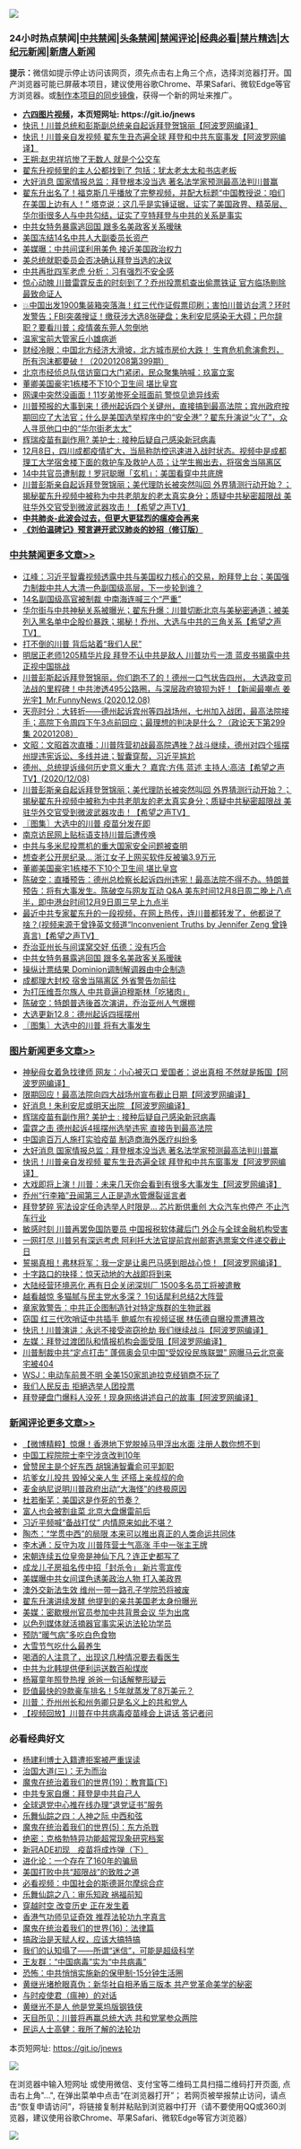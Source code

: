 ![](https://raw.githubusercontent.com/fqnews/bnews/master/64photo/fqnews-qr.jpg)

<div id="tt">
<h3>24小时热点禁闻|<a href="#%E4%B8%AD%E5%85%B1%E7%A6%81%E9%97%BB%E6%9B%B4%E5%A4%9A%E6%96%87%E7%AB%A0">中共禁闻</a>|<a href="#%E5%9B%BE%E7%89%87%E6%96%B0%E9%97%BB%E6%9B%B4%E5%A4%9A%E6%96%87%E7%AB%A0">头条禁闻</a>|<a href="#%E6%96%B0%E9%97%BB%E8%AF%84%E8%AE%BA%E6%9B%B4%E5%A4%9A%E6%96%87%E7%AB%A0">禁闻评论|<a href="#%E5%BF%85%E7%9C%8B%E7%BB%8F%E5%85%B8%E5%A5%BD%E6%96%87">经典必看|<a href="/video.md#%E7%A6%81%E7%89%87%E7%B2%BE%E9%80%89">禁片精选</a>|<a href="https://github.com/fqnews/djy/blob/master/gb/nf1351518.md#1">大纪元新闻</a>|<a href="https://github.com/fqnews/ntdtv/blob/master/gb/prog204.md#1">新唐人新闻</a></h3>
<div><b>提示：</b>微信如提示停止访问该网页，须先点击右上角三个点，选择浏览器打开。国产浏览器可能已屏蔽本项目，建议使用谷歌Chrome、苹果Safari、微软Edge等官方浏览器。或<a href="https://github.com/fqnews/bnews/blob/master/%E5%88%B6%E4%BD%9Cgit%E7%A6%81%E9%97%BB%E9%95%9C%E5%83%8F.md">制作本项目的同步镜像</a>，获得一个新的网址来推广。</div>
<ul>
<li><b><a href="http://d1.bdrive.tk/64.mp4" target="_blank">六四图片视频</a>，本页短网址: https://git.io/jnews</b></li>
<li><a href="/cnnews/20201208/1444131.md">快讯！川普总统和彭斯副总统亲自起诉拜登贺锦丽【阿波罗网编译】</a></li>
<li><a href="/topimagenews/20201208/1444081.md">快讯！川普亲自发视频 翟东生丑态遍全球 拜登和中共东窗事发【阿波罗网编译】</a></li>
<li><a href="/baitai/20201208/1444107.md">王朔:赵忠祥坑惨了无数人 就是个公交车</a></li>
<li><a href="/cbnews/20201208/1444176.md">翟东升视频里的主人公都找到了 包括：犹太老太太和书店老板</a></li>
<li><a href="/topimagenews/20201208/1444195.md">大好消息 国家情报总监：拜登根本没当选 著名法学家预测最高法判川普赢</a></li>
<li><a href="/bannedvideo/20201208/1444238.md">翟东升出名了！福克斯几乎播放了完整视频，并配大标题“中国教授说：咱们在美国上边有人！” 塔克说：这几乎是实锤证据，证实了美国政界、精英层、华尔街很多人与中共勾结，证实了亨特拜登与中共的关系是事实</a></li>
<li><a href="/cbnews/20201209/1444405.md">中共女特务暴露逃回国 跟多名美政客关系暧昧</a></li>
<li><a href="/cbnews/20201208/1444111.md">美国冻结14名中共人大副委员长资产</a></li>
<li><a href="/cnnews/20201208/1444201.md">美媒曝：中共间谍利用美色 接近美国政治权力</a></li>
<li><a href="/cnnews/20201209/1444412.md">美总统就职委员会否决确认拜登当选的决议</a></li>
<li><a href="/cbnews/20201208/1444216.md">中共再批四军老虎 分析：习有强烈不安全感</a></li>
<li><a href="/cnnews/20201208/1444300.md">惊心动魄 川普雷霆反击的时刻到了？乔州投票机查出偷票铁证 官方临场剔除最致命证人</a></li>
<li><a href="/bannedvideo/20201208/1444080.md">💥中国出发1900集装箱突落海！红三代作证假票印刷；害怕川普访台湾？环时发警告；FBI突袭搜证！缴获涉大选8张硬盘；朱利安尼感染无大碍；巴尔辞职？要看川普；疫情袭东莞人忽倒地</a></li>
<li><a href="/cbnews/20201208/1444185.md">温家宝前大管家丘小雄病逝</a></li>
<li><a href="/bannedvideo/20201208/1444118.md">财经冷眼：中国北方经济大滑坡，北方城市房价大跌！ 生育危机愈演愈烈， 所有泡沫都要破！（20201208第399期）</a></li>
<li><a href="/cbnews/20201208/1444173.md">北京市经侦总队信访窗口大门紧闭，民众聚集呐喊：玖富立案</a></li>
<li><a href="/cbnews/20201209/1444417.md">董卿美国豪宅1栋楼不下10个卫生间 堪比皇宫</a></li>
<li><a href="/cnnews/20201209/1444337.md">网课中突然没画面！11岁弟惨死全班面前 警惊见诡异线索</a></li>
<li><a href="/bannedvideo/20201209/1444335.md">川普预报的大事到来！德州起诉四个关键州，直接搞到最高法院；宾州政府按期回应了大法官；什么是美国选举程序中的“安全港”？翟东升演说“火了”，众人寻觅他口中的“华尔街老太太”</a></li>
<li><a href="/topimagenews/20201209/1444375.md">辉瑞疫苗有副作用? 美护士 : 接种后疑自己感染新冠病毒</a></li>
<li><a href="/bannedvideo/20201208/1444187.md">12月8日，四川成都疫情扩大，当局称防控迅速进入战时状态。视频中是成都理工大学宿舍楼下面的救护车及救护人员；让学生搬出去，将宿舍当隔离区</a></li>
<li><a href="/cnnews/20201209/1444365.md">14中共官员遭制裁！罗冠聪曝「玄机」：美国看穿中共底牌</a></li>
<li><a href="/cbnews/20201209/1444461.md">川普彭斯亲自起诉拜登贺锦丽；美代理防长被突然叫回 外界猜测行动开始？；揭秘翟东升视频中被称为中共老朋友的老太真实身分；质疑中共秘密超限战 美驻华外交官受到微波武器攻击！【希望之声TV】</a></li>
<li><b><a href="/comments/20200211/1275071.md" target="_blank">中共肺炎-此波会过去，但更大更猛烈的瘟疫会再来</a></b></li>
<li><b><a href="/comments/20200207/1272816.md" target="_blank">《刘伯温碑记》预言避开武汉肺炎的妙招（修订版）</a></b></li>
</ul>
</div>

<div class="catlist">
<h3><a href="/cbnews/" target="_blank">中共禁闻</a><span><a href="/cbnews/" target="_blank" rel="nofollow">更多文章>></a></span></h3>
<ul>
<li><a href="/cbnews/20201209/1444620.md" target="_blank">江峰：习近平智囊视频透露中共与美国权力核心的交易，盼拜登上台；美国强力制裁中共人大清一色副国级高层，下一步轮到谁？</a></li>
<li><a href="/cbnews/20201209/1444603.md" target="_blank">14名副国级高官被制裁 中南海连喊三个“严重”</a></li>
<li><a href="/cbnews/20201209/1444592.md" target="_blank">华尔街与中共神秘关系被曝光；翟东升爆：川普切断北京与美秘密通道；被美列入黑名单中企股价暴跌；揭秘！乔州、大选与中共的三角关系【希望之声TV】</a></li>
<li><a href="/cbnews/20201209/1444306.md" target="_blank">打不倒的川普 背后站着“我们人民”</a></li>
<li><a href="/cbnews/20201209/1444561.md" target="_blank">明居正老师1205精华片段  拜登不认中共是敌人  川普功亏一溃  蓝皮书揭露中共 正视中国挑战</a></li>
<li><a href="/cbnews/20201209/1444560.md" target="_blank">川普彭斯起诉拜登贺锦丽，你们跑不了的！德州一口气状告四州， 大选政变司法战的里程碑！中共渗透495公路圈，与深层政府狼狈为奸！【新闻最嘲点 姜光宇】Mr.FunnyNews (2020.12.08)‬</a></li>
<li><a href="/cbnews/20201209/1444538.md" target="_blank">天亮时分：大转折——德州起诉宾州等四战场州，七州加入战团，最高法院接手；高院下令周四下午3点前回应；最理想的判决是什么？（政论天下第299集 20201208）</a></li>
<li><a href="/cbnews/20201209/1444508.md" target="_blank">文昭：文昭首次直播：川普阵营初战最高院遇挫？战斗继续，德州对四个摇摆州提违宪诉讼、多线并进；智囊穿帮，习近平尴尬</a></li>
<li><a href="/cbnews/20201209/1444505.md" target="_blank">德州、总统提诉缘何历史意义重大？   嘉宾:方伟 蓝述 主持人:高洁【希望之声TV】(2020/12/08)</a></li>
<li><a href="/cbnews/20201209/1444461.md" target="_blank">川普彭斯亲自起诉拜登贺锦丽；美代理防长被突然叫回 外界猜测行动开始？；揭秘翟东升视频中被称为中共老朋友的老太真实身分；质疑中共秘密超限战 美驻华外交官受到微波武器攻击！【希望之声TV】</a></li>
<li><a href="/cbnews/20201209/1444441.md" target="_blank">〖图集〗大选中的川普 疫苗分发在即</a></li>
<li><a href="/cbnews/20201209/1444431.md" target="_blank">南京访民网上贴标语支持川普后遭传唤</a></li>
<li><a href="/cbnews/20201209/1444419.md" target="_blank">中共与多米尼投票机的重大国家安全问题被查明</a></li>
<li><a href="/cbnews/20201209/1444418.md" target="_blank">想查老公开房纪录… 浙江女子上网买软件反被骗3.9万元</a></li>
<li><a href="/cbnews/20201209/1444417.md" target="_blank">董卿美国豪宅1栋楼不下10个卫生间 堪比皇宫</a></li>
<li><a href="/cbnews/20201209/1444416.md" target="_blank">陈破空：直播预告：德州总检察长起诉四州违宪！最高法院不得不办。特朗普预告：将有大事发生。陈破空与网友互动 Q&amp;A 美东时间12月8日周二晚上八点半，即中港台时间12月9日周三早上九点半</a></li>
<li><a href="/cbnews/20201209/1444407.md" target="_blank">最近中共专家翟东升的一段视频，在网上热传，连川普都转发了，他都说了啥？(视频来源于曾铮英文频道“Inconvenient Truths by Jennifer Zeng 曾铮真言)【希望之声TV】</a></li>
<li><a href="/cbnews/20201209/1444406.md" target="_blank">乔治亚州长与间谍窝交好 伍德：没有巧合</a></li>
<li><a href="/cbnews/20201209/1444405.md" target="_blank">中共女特务暴露逃回国 跟多名美政客关系暧昧</a></li>
<li><a href="/cbnews/20201209/1444404.md" target="_blank">操纵计票结果 Dominion调制解调器由中企制造</a></li>
<li><a href="/cbnews/20201209/1444397.md" target="_blank">成都理大封校 宿舍当隔离区 外省警告勿前往</a></li>
<li><a href="/cbnews/20201209/1444364.md" target="_blank">为打压维吾尔族人 中共竟逼迫穆斯林「吃猪肉」</a></li>
<li><a href="/cbnews/20201209/1444361.md" target="_blank">陈破空：特朗普选後首次演讲，乔治亚州人气爆棚</a></li>
<li><a href="/cbnews/20201209/1444356.md" target="_blank">大选更新12.8：德州起诉四摇摆州</a></li>
<li><a href="/cbnews/20201209/1444342.md" target="_blank">〖图集〗大选中的川普 将有大事发生</a></li>

</ul>
</div>
<div class="catlist">
<h3><a href="/topimagenews/" target="_blank">图片新闻</a><span><a href="/topimagenews/" target="_blank" rel="nofollow">更多文章>></a></span></h3>
<ul>
<li><a href="/topimagenews/20201209/1444602.md" target="_blank">神秘母女着急找律师 网友：小心被灭口 爱国者：说出真相 不然就是叛国【阿波罗网编译】</a></li>
<li><a href="/topimagenews/20201209/1444582.md" target="_blank">限期回应！最高法院向四大战场州宣布截止日期【阿波罗网编译】</a></li>
<li><a href="/topimagenews/20201209/1444542.md" target="_blank">好消息！朱利安尼或明天出院 【阿波罗网编译】</a></li>
<li><a href="/topimagenews/20201209/1444375.md" target="_blank">辉瑞疫苗有副作用? 美护士 : 接种后疑自己感染新冠病毒</a></li>
<li><a href="/topimagenews/20201209/1444374.md" target="_blank">雷霆之击 德州起诉4摇摆州选举违宪 直接告到最高法院</a></li>
<li><a href="/topimagenews/20201209/1444363.md" target="_blank">中国逾百万人施打实验疫苗 制造商海外医疗纠纷多</a></li>
<li><a href="/topimagenews/20201208/1444195.md" target="_blank">大好消息 国家情报总监：拜登根本没当选 著名法学家预测最高法判川普赢</a></li>
<li><a href="/topimagenews/20201208/1444081.md" target="_blank">快讯！川普亲自发视频 翟东生丑态遍全球 拜登和中共东窗事发【阿波罗网编译】</a></li>
<li><a href="/topimagenews/20201208/1443990.md" target="_blank">大戏即将上演！川普：未来几天你会看到有很多大事发生【阿波罗网编译】</a></li>
<li><a href="/topimagenews/20201208/1443834.md" target="_blank">乔州“行李箱”丑闻第三人正是造水管爆裂谣言者</a></li>
<li><a href="/topimagenews/20201208/1443820.md" target="_blank">拜登梦碎 宪法设定任命选举人时限是&#8230; 芯片断供重创 大众汽车也停产 不止汽车行业</a></li>
<li><a href="/topimagenews/20201208/1443779.md" target="_blank">敏感时刻 川普再罢免国防要员 中国报税软体藏后门 外企与全球金融机构受害</a></li>
<li><a href="/topimagenews/20201208/1443753.md" target="_blank">一网打尽 川普另有深远考虑 阿利托大法官提前宾州邮寄选票案文件递交截止日</a></li>
<li><a href="/topimagenews/20201207/1443560.md" target="_blank">誓揭真相！弗林将军：我一定是让奥巴马感到胆战心惊！【阿波罗网编译】</a></li>
<li><a href="/comments/20201207/1443483.md" target="_blank">十字路口的抉择：惊天动地的大战即将到来</a></li>
<li><a href="/topimagenews/20201207/1443309.md" target="_blank">大陆经营环境恶化 再有日企关闭深圳厂 1500多名员工将被遣散</a></li>
<li><a href="/topimagenews/20201207/1443304.md" target="_blank">越看越惊 多猫腻与民主党水多深？ 1句话犀利总结2大阵营</a></li>
<li><a href="/topimagenews/20201207/1443292.md" target="_blank">章家敦警告：中共正企图制造针对特定族群的生物武器</a></li>
<li><a href="/topimagenews/20201207/1443243.md" target="_blank">窃国 红三代吹哨证中共插手 鲍威尔有视频证据 林伍德自曝投票遭篡改</a></li>
<li><a href="/topimagenews/20201206/1442956.md" target="_blank">快讯！川普演讲：永远不接受盗窃抢劫 我们继续战斗【阿波罗网编译】</a></li>
<li><a href="/topimagenews/20201206/1442867.md" target="_blank">左媒：拜登过渡团队和情报机构会面受阻【阿波罗网编译】</a></li>
<li><a href="/topimagenews/20201206/1442817.md" target="_blank">川普制裁中共“定点打击” 蓬佩奥会见中国“受奴役民族联盟” 网曝马云北京豪宅被404</a></li>
<li><a href="/topimagenews/20201206/1442795.md" target="_blank">WSJ：电动车前景不明 全美150家凯迪拉克经销商不玩了</a></li>
<li><a href="/topimagenews/20201206/1442772.md" target="_blank">我们人民反击 拒絕选举人团投票</a></li>
<li><a href="/topimagenews/20201205/1442568.md" target="_blank">拜登硬盘门爆料人没死！现身网络讲述自己的故事【阿波罗网编译】</a></li>

</ul>
</div>
<div class="catlist">
<h3><a href="/comments/" target="_blank">新闻评论</a><span><a href="/comments/" target="_blank" rel="nofollow">更多文章>></a></span></h3>
<ul>
<li><a href="/comments/20201209/1444608.md" target="_blank">【微博精粹】惊爆！香港地下党脱掉马甲浮出水面 注册人数你想不到</a></li>
<li><a href="/comments/20201209/1444588.md" target="_blank">中国工程院院士李宁涉贪改判10年</a></li>
<li><a href="/comments/20201209/1444587.md" target="_blank">曾赞民主是个好东西 胡锦涛智囊俞可平卸职</a></li>
<li><a href="/comments/20201209/1444586.md" target="_blank">坑爹女儿投共 毁掉父亲人生 还搭上亲叔叔的命</a></li>
<li><a href="/comments/20201209/1444575.md" target="_blank">麦金纳尼说明川普政府出动“大海怪”的终极原因</a></li>
<li><a href="/comments/20201209/1444571.md" target="_blank">杜若衡芜：美国这是作死的节奏？</a></li>
<li><a href="/comments/20201209/1444567.md" target="_blank">富人也会被割韭菜 北京大盘爆雷前后</a></li>
<li><a href="/comments/20201209/1444555.md" target="_blank">习近平频喊“备战打仗” 内情原来如此不堪？</a></li>
<li><a href="/comments/20201209/1444548.md" target="_blank">陶杰：“学贯中西”的局限 本来可以推出真正的人类命运共同体</a></li>
<li><a href="/comments/20201209/1444547.md" target="_blank">李木通：反守为攻 川普阵营士气高涨 手中一张主王牌</a></li>
<li><a href="/comments/20201209/1444518.md" target="_blank">宋朝连续五位皇帝是神仙下凡？连正史都写了</a></li>
<li><a href="/comments/20201209/1444517.md" target="_blank">成龙儿子房祖名传中招「封杀令」 新片零宣传</a></li>
<li><a href="/comments/20201209/1444500.md" target="_blank">美媒曝中共女间谍色诱美政治人物 打入美政界</a></li>
<li><a href="/comments/20201209/1444499.md" target="_blank">澳外交新法生效 维州一带一路孔子学院恐将被废</a></li>
<li><a href="/comments/20201209/1444465.md" target="_blank">翟东升演讲续发酵 他提到的亲共美国老太身份曝光</a></li>
<li><a href="/comments/20201209/1444464.md" target="_blank">美媒：密歇根州官员参加中共背景会议 华为出席</a></li>
<li><a href="/comments/20201209/1444440.md" target="_blank">以色列媒体就活摘器官事实采访法轮功学员</a></li>
<li><a href="/comments/20201209/1444439.md" target="_blank">预防“暖气病”多吃白色食物</a></li>
<li><a href="/comments/20201209/1444438.md" target="_blank">大雪节气吃什么最养生</a></li>
<li><a href="/comments/20201209/1444437.md" target="_blank">喝酒的人注意了，出现这几种情况要去看医生</a></li>
<li><a href="/comments/20201209/1444402.md" target="_blank">中共为北韩提供便利运送数百船煤炭</a></li>
<li><a href="/comments/20201209/1444401.md" target="_blank">杨幂童年照登热搜 爸爸一句话解整形疑云</a></li>
<li><a href="/comments/20201209/1444400.md" target="_blank">贬值最快的9款豪车排名！5年就蒸发了8万美元？</a></li>
<li><a href="/comments/20201209/1444393.md" target="_blank">川普：乔州州长和州务卿只是名义上的共和党人</a></li>
<li><a href="/comments/20201209/1444382.md" target="_blank">【视频回放】川普在中共病毒疫苗峰会上讲话 答记者问</a></li>

</ul>
</div>

<div class="catlist">
<h3>必看经典好文</h3>
<ul>
<li><a href="/comments/20201010/1411232.md" target="_blank">杨建利博士入籍遭拒案被严重误读</a></li>
<li><a href="/cbnews/20180309/912114.md" target="_blank">治国大道(三)：无为而治</a></li>
<li><a href="/comments/20180716/972458.md" target="_blank">魔鬼在统治着我们的世界(19)：教育篇(下)</a></li>
<li><a href="/cbnews/20201202/1440704.md" target="_blank">中共专家自爆：拜登是中共自己人</a></li>
<li><a href="/cbnews/20200819/1382346.md" target="_blank">全球退党中心推在线办理“退党证书”服务</a></li>
<li><a href="/tculture/20190101/791144.md" target="_blank">乐舞仙踪之四：人神之际 中西和弦</a></li>
<li><a href="/topimagenews/20180524/946967.md" target="_blank">魔鬼在统治着我们的世界(5)：东方杀戮</a></li>
<li><a href="/comments/20200705/783265.md" target="_blank">绝密：克格勃特异功能超常现象研究档案</a></li>
<li><a href="/headline/20200908/1392940.md" target="_blank">新冠ADE初现　疫苗将成炸弹（下）</a></li>
<li><a href="/comments/20200907/1392278.md" target="_blank">进化论：一个存在了160年的骗局</a></li>
<li><a href="/comments/20200731/1372471.md" target="_blank">美国打败中共“超限战”的致胜之道</a></li>
<li><a href="/comments/20200806/1375443.md" target="_blank">必看视频：中国社会的斯德哥尔摩综合症</a></li>
<li><a href="/tculture/20170717/792953.md" target="_blank">乐舞仙踪之八：审乐知政 祸福前知</a></li>
<li><a href="/comments/20200626/1259925.md" target="_blank">穿越时空 改变历史 正在发生着</a></li>
<li><a href="/comments/20200517/1330064.md" target="_blank">香港气功师见证奇效 推荐法轮功九字真言</a></li>
<li><a href="/topimagenews/20180615/958090.md" target="_blank">魔鬼在统治着我们的世界(16)：法律篇</a></li>
<li><a href="/comments/20200814/1379994.md" target="_blank">搞政治是天赋人权，应该大搞特搞</a></li>
<li><a href="/sohnews/20161029/607205.md" target="_blank">我们的认知塌了——所谓“迷信”，可能是超级科学</a></li>
<li><a href="/comments/20200318/1295755.md" target="_blank">王友群：“中国病毒”实为“中共病毒”</a></li>
<li><a href="/baitai/20200711/1359005.md" target="_blank">恐怖：中共悄悄实施新的保甲制-15分钟生活圈</a></li>
<li><a href="/lifebaike/20180921/1001174.md" target="_blank">黄继光堵枪眼真伪：新华社自相矛盾三版本 共产党革命美学的秘密</a></li>
<li><a href="/comments/20200327/1301424.md" target="_blank">与时疫使君（瘟神）的对话</a></li>
<li><a href="/lifebaike/20190522/1131765.md" target="_blank">黄继光不是人 他是党莱坞版钢铁侠</a></li>
<li><a href="/comments/20200816/1381118.md" target="_blank">天目所见：川普将再赢总统大选 共和党掌参众两院</a></li>
<li><a href="/ccpdope/20200729/1369047.md" target="_blank">民运人士高健：我所了解的法轮功</a></li>

</ul>
</div>

本页短网址: https://git.io/jnews

![](https://raw.githubusercontent.com/fqnews/bnews/master/64photo/fqnews-qr.jpg)

在浏览器中输入短网址 或使用微信、支付宝等二维码工具扫描二维码打开页面, 点击右上角"...", 在弹出菜单中点击“在浏览器打开”； 若网页被举报禁止访问，请点击“恢复申请访问”，将链接复制并粘贴到浏览器中打开（请不要使用QQ或360浏览器，建议使用谷歌Chrome、苹果Safari、微软Edge等官方浏览器）

![](https://raw.githubusercontent.com/fqnews/bnews/master/64photo/wx.jpg)